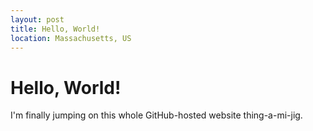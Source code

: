 ```yaml
---
layout: post
title: Hello, World!
location: Massachusetts, US
---
```


# Hello, World!

I'm finally jumping on this whole GitHub-hosted website thing-a-mi-jig.

